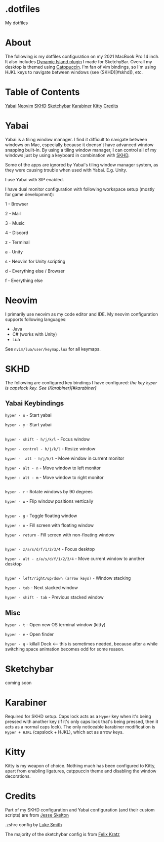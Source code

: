 # .dotfiles
My dotfiles

About
=====
The following is my dotfiles configuration on my 2021 MacBook Pro 14 inch. It also includes [Dynamic Island plugin](https://github.com/crissNb/Dynamic-Island-Sketchybar) I made for SketchyBar.
Overall my desktop is themed using [Catppuccin](https://github.com/catppuccin/catppuccin). I'm fan of vim bindings, so I'm using HJKL keys to navigate
between windows (see (SKHD)[#skhd]), etc.

Table of Contents
=================
[Yabai](#yabai)
[Neovim](#neovim)
[SKHD](#skhd)
[Sketchybar](#sketchybar)
[Karabiner](#karabiner)
[Kitty](#kitty)
[Credits](#credits)

Yabai
=====
Yabai is a tiling window manager. I find it difficult to navigate between windows on Mac, especially because it doensn't have advanced window snapping built-in.
By using a tiling window manager, I can control all of my windows just by using a keyboard in combination with [SKHD](#SKHD).

Some of the apps are ignored by Yabai's tiling window manager system, as they were causing trouble when used with Yabai. E.g. Unity.

I use Yabai with SIP enabled.

I have dual monitor configuration with following workspace setup (mostly for game development):

1 - Browser

2 - Mail

3 - Music

4 - Discord

z - Terminal

a - Unity

s - Neovim for Unity scripting

d - Everything else / Browser

f - Everything else

Neovim
======
I primarily use neovim as my code editor and IDE. My neovim configuration supports following languages:
- Java
- C# (works with Unity)
- Lua

See `nvim/lua/user/keymap.lua` for all keymaps.

SKHD
====
The following are configured key bindings I have configured:
*the key `hyper` is capslock key. See (Karabiner)[#karabiner]*
## Yabai Keybindings
`hyper - u` - Start yabai

`hyper - y` - Start yabai
##

`hyper - shift - h/j/k/l` - Focus window

`hyper - control - h/j/k/l` - Resize window

`hyper -  alt - h/j/k/l` - Move window in current monitor

`hyper - alt - n` - Move window to left monitor

`hyper - alt - m` - Move window to right monitor
##

`hyper - r` - Rotate windows by 90 degrees

`hyper - w` - Flip window positions vertically
##

`hyper - g` - Toggle floating window

`hyper - o` - Fill screen with floating window

`hyper - return` - Fill screen with non-floating window
##

`hyper - z/a/s/d/f/1/2/3/4` - Focus desktop

`hyper - alt - z/a/s/d/f/1/2/3/4` - Move current window to another desktop

##

`hyper - left/right/up/down (arrow keys)` - Window stacking

`hyper - tab` - Next stacked window

`hyper - shift - tab` - Previous stacked window

## Misc
`hyper - t` - Open new OS terminal window (kitty)

`hyper - e` - Open finder

`hyper - q` - killall Dock <-- this is sometimes needed, because after a while switching space animation becomes odd for some reason.

Sketchybar
==========
coming soon

Karabiner
=========
Required for SKHD setup. Caps lock acts as a `Hyper` key when it's being pressed with another key (if it's only caps lock that's being pressed, then it acts as
a normal caps lock).
The only noticeable karabiner modification is `Hyper + HJKL` (capslock + HJKL), which act as arrow keys.

Kitty
=====
Kitty is my weapon of choice. Nothing much has been configured to Kitty, apart from enabling ligatures, catppuccin theme and disabling the window decorations.

Credits
=======
Part of my SKHD configuration and Yabai configuration (and their custom scripts) are from [Jesse Skelton](https://www.notion.so/Yabai-8da3b829872d432fac43181b7ff628fc)

.zshrc config by [Luke Smith](https://github.com/LukeSmithxyz/voidrice)

The majority of the sketchybar config is from [Felix Kratz](https://github.com/FelixKratz/dotfiles/)
